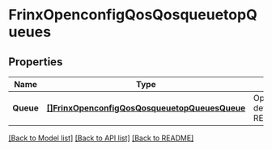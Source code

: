 # FrinxOpenconfigQosQosqueuetopQueues

## Properties
Name | Type | Description | Notes
------------ | ------------- | ------------- | -------------
**Queue** | [**[]FrinxOpenconfigQosQosqueuetopQueuesQueue**](frinx.openconfig.qos.qosqueuetop.queues.Queue.md) | Optional[List of defined queues] REF:Optional.empty | [optional] [default to null]

[[Back to Model list]](../README.md#documentation-for-models) [[Back to API list]](../README.md#documentation-for-api-endpoints) [[Back to README]](../README.md)


